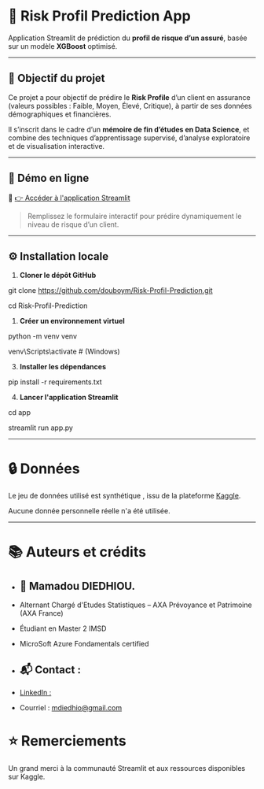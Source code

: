 # 🧠 Risk Profil Prediction App

Application Streamlit de prédiction du **profil de risque d’un assuré**, basée sur un modèle **XGBoost** optimisé.

---

## 🎯 Objectif du projet

Ce projet a pour objectif de prédire le **Risk Profile** d’un client en assurance (valeurs possibles : Faible, Moyen, Élevé, Critique), à partir de ses données démographiques et financières.

Il s’inscrit dans le cadre d’un **mémoire de fin d’études en Data Science**, et combine des techniques d’apprentissage supervisé, d’analyse exploratoire et de visualisation interactive.

---

## 🚀 Démo en ligne

🔗 [👉 Accéder à l'application Streamlit](https://risk-profil-prediction-jbbjvk9rqqpswnymwxwdjr.streamlit.app/)

> Remplissez le formulaire interactif pour prédire dynamiquement le niveau de risque d’un client.

---

## ⚙️ Installation locale

1. **Cloner le dépôt GitHub**

git clone https://github.com/douboym/Risk-Profil-Prediction.git

cd Risk-Profil-Prediction

1. **Créer un environnement virtuel**

python -m venv venv

venv\Scripts\activate  # (Windows)


3. **Installer les dépendances**

pip install -r requirements.txt

4. **Lancer l'application Streamlit**

cd app

streamlit run app.py

---

# 🔒 Données

Le jeu de données utilisé est synthétique , issu de la plateforme [Kaggle](https://www.kaggle.com/datasets/ravalsmit/insurance-claims-and-policy-data).

Aucune donnée personnelle réelle n'a été utilisée.

---

# 📚 Auteurs et crédits

*    ## 👤 Mamadou DIEDHIOU.

* Alternant Chargé d'Etudes Statistiques – AXA Prévoyance et Patrimoine (AXA France)

* Étudiant en Master 2 IMSD

* MicroSoft Azure Fondamentals certified

*    ## 📬 Contact :

* [LinkedIn :](https://www.linkedin.com/in/diedhiou/)

* Courriel : mdiedhio@gmail.com

# ⭐ Remerciements

Un grand merci à la communauté Streamlit et aux ressources disponibles sur Kaggle.
